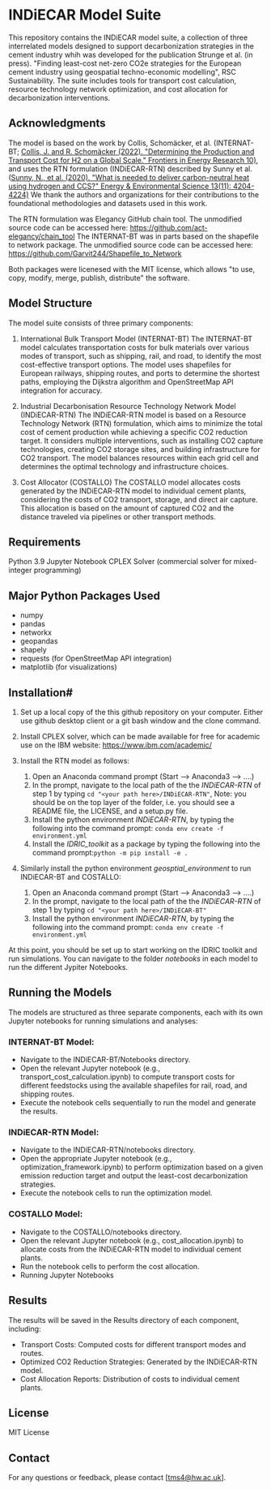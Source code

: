 # INDiECAR Model Suite
This repository contains the INDiECAR model suite, a collection of three interrelated models designed to support decarbonization strategies in the cement industry whih was developed for the publication Strunge et al. (in press). "Finding least-cost net-zero CO2e strategies for the European cement industry using geospatial techno-economic modelling", RSC Sustainability. The suite includes tools for transport cost calculation, resource technology network optimization, and cost allocation for decarbonization interventions.

## Acknowledgments
The model is based on the work by Collis, Schomäcker, et al. (INTERNAT-BT; [Collis, J. and R. Schomäcker (2022). "Determining the Production and Transport Cost for H2 on a Global Scale." Frontiers in Energy Research 10)](https://doi.org/10.3389/fenrg.2022.909298), and uses the RTN formulation (INDiECAR-RTN) described by Sunny et al. ([Sunny, N., et al. (2020). "What is needed to deliver carbon-neutral heat using hydrogen and CCS?" Energy & Environmental Science 13(11): 4204-4224)](https://doi.org/10.1039/D0EE02016H) We thank the authors and organizations for their contributions to the foundational methodologies and datasets used in this work.

The RTN formulation was Elegancy GitHub chain tool. The unmodified source code can be accessed here: https://github.com/act-elegancy/chain_tool
The INTERNAT-BT was in parts based on the shapefile to network package. The unmodified source code can be accessed here: https://github.com/Garvit244/Shapefile_to_Network

Both packages were licenesed with the MIT license, which allows "to use, copy, modify, merge, publish, distribute" the software.

## Model Structure
The model suite consists of three primary components:

1. International Bulk Transport Model (INTERNAT-BT)
The INTERNAT-BT model calculates transportation costs for bulk materials over various modes of transport, such as shipping, rail, and road, to identify the most cost-effective transport options. The model uses shapefiles for European railways, shipping routes, and ports to determine the shortest paths, employing the Dijkstra algorithm and OpenStreetMap API integration for accuracy.

2. Industrial Decarbonisation Resource Technology Network Model (INDiECAR-RTN)
The INDiECAR-RTN model is based on a Resource Technology Network (RTN) formulation, which aims to minimize the total cost of cement production while achieving a specific CO2 reduction target. It considers multiple interventions, such as installing CO2 capture technologies, creating CO2 storage sites, and building infrastructure for CO2 transport. The model balances resources within each grid cell and determines the optimal technology and infrastructure choices.

3. Cost Allocator (COSTALLO)
The COSTALLO model allocates costs generated by the INDiECAR-RTN model to individual cement plants, considering the costs of CO2 transport, storage, and direct air capture. This allocation is based on the amount of captured CO2 and the distance traveled via pipelines or other transport methods.

## Requirements
Python 3.9
Jupyter Notebook
CPLEX Solver (commercial solver for mixed-integer programming)

## Major Python Packages Used
- numpy
- pandas
- networkx
- geopandas
- shapely
- requests (for OpenStreetMap API integration)
- matplotlib (for visualizations)

## Installation#
1. Set up a local copy of the this github repository on your computer. Either use github desktop client or a git bash window and the clone command.
2. Install CPLEX solver, which can be made available for free for academic use on the IBM website: https://www.ibm.com/academic/
3. Install the RTN model as follows:
   1. Open an Anaconda command prompt (Start --> Anaconda3 --> ....)
   2. In the prompt, navigate to the local path of the the *INDiECAR-RTN* of step 1 by typing
      ``cd "<your path here>/INDiECAR-RTN"``, Note: you should be on the top layer of the folder, i.e. you should see a README file, the LICENSE, and a setup.py file.
   3. Install the python environment *INDiECAR-RTN*, by typing the following into the command prompt: ``conda env create -f environment.yml``
   4. Install the *IDRIC_toolkit* as a package by typing the following into the command prompt:``python -m pip install -e .``
      
4. Similarly install the python environment *geosptial_environment* to run INDiECAR-BT and COSTALLO:
   1. Open an Anaconda command prompt (Start --> Anaconda3 --> ....)
   2. In the prompt, navigate to the local path of the the *INDiECAR-RTN* of step 1 by typing
      ``cd "<your path here>/INDiECAR-BT"``
   3. Install the python environment *INDiECAR-RTN*, by typing the following into the command prompt: ``conda env create -f environment.yml``
 

At this point, you should be set up to start working on the IDRIC toolkit and run simulations. You can navigate to the folder *notebooks* in each model to run the different Jypiter Notebooks. 

## Running the Models
The models are structured as three separate components, each with its own Jupyter notebooks for running simulations and analyses:

### INTERNAT-BT Model:

- Navigate to the INDiECAR-BT/Notebooks directory.
- Open the relevant Jupyter notebook (e.g., transport_cost_calculation.ipynb) to compute transport costs for different feedstocks using the available shapefiles for rail, road, and shipping routes.
- Execute the notebook cells sequentially to run the model and generate the results.

### INDiECAR-RTN Model:

- Navigate to the INDiECAR-RTN/notebooks directory.
- Open the appropriate Jupyter notebook (e.g., optimization_framework.ipynb) to perform optimization based on a given emission reduction target and output the least-cost decarbonization strategies.
- Execute the notebook cells to run the optimization model.

### COSTALLO Model:

- Navigate to the COSTALLO/notebooks directory.
- Open the relevant Jupyter notebook (e.g., cost_allocation.ipynb) to allocate costs from the INDiECAR-RTN model to individual cement plants.
- Run the notebook cells to perform the cost allocation.
- Running Jupyter Notebooks


## Results
The results will be saved in the Results directory of each component, including:

- Transport Costs: Computed costs for different transport modes and routes.
- Optimized CO2 Reduction Strategies: Generated by the INDiECAR-RTN model.
- Cost Allocation Reports: Distribution of costs to individual cement plants.

## License
MIT License

## Contact
For any questions or feedback, please contact [tms4@hw.ac.uk].
